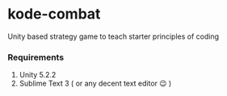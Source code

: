# kode-combat
Unity based strategy game to teach starter principles of coding 

### Requirements
1. Unity 5.2.2
2. Sublime Text 3 ( or any decent text editor :wink: )